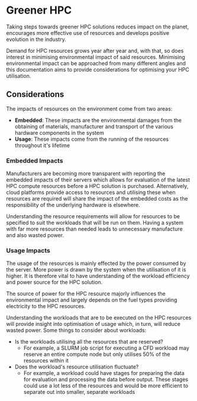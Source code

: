 # Greener HPC

Taking steps towards greener HPC solutions reduces impact on the planet, encourages more effective use of resources and develops positive evolution in the industry. 

Demand for HPC resources grows year after year and, with that, so does interest in minimising environmental impact of said resources. Minimising environmental impact can be approached from many different angles and this documentation aims to provide considerations for optimising your HPC utilisation.

## Considerations 

The impacts of resources on the environment come from two areas:

- **Embedded**: These impacts are the environmental damages from the obtaining of materials,  manufacturer and transport of the various hardware components in the system
- **Usage**: These impacts come from the running of the resources throughout it's lifetime

### Embedded Impacts

Manufacturers are becoming more transparent with reporting the embedded impacts of their servers which allows for evaluation of the latest HPC compute resources before a HPC solution is purchased. Alternatively, cloud platforms provide access to resources and utilising these when resources are required will share the impact of the embedded costs as the responsibility of the underlying hardware is elsewhere.

Understanding the resource requirements will allow for resources to be specified to suit the workloads that will be run on them. Having a system with far more resources than needed leads to unnecessary manufacture and also wasted power.

### Usage Impacts

The usage of the resources is mainly effected by the power consumed by the server. More power is drawn by the system when the utilisation of it is higher. It is therefore vital to have understanding of the workload efficiency and power source for the HPC solution.

The source of power for the HPC resource majorly influences the environmental impact and largely depends on the fuel types providing electricity to the HPC resources.

Understanding the workloads that are to be executed on the HPC resources will provide insight into optimisation of usage which, in turn, will reduce wasted power. Some things to consider about workloads:  

- Is the workloads utilising all the resources that are reserved?
    - For example, a SLURM job script for executing a CFD workload may reserve an entire compute node but only utilises 50% of the resources within it
- Does the workload's resource utilisation fluctuate?
    - For example, a workload could have stages for preparing the data for evaluation and processing the data before output. These stages could use a lot less of the resources and would be more efficient to separate out into smaller, separate workloads

